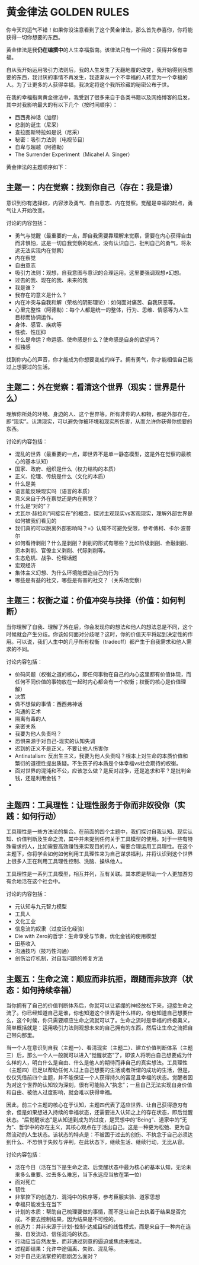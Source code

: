 # 黄金律法 GOLDEN RULES

你今天的运气不错！如果你没注意看到了这个黄金律法，那么首先恭喜你，你将能获得一切你想要的东西。

黄金律法是我**仍在编撰中**的人生幸福指南。该律法只有一个目的：获得并保有幸福。

自从我开始运用吸引力法则后，我的人生发生了天翻地覆的改变，我开始得到我想要的东西，我讨厌的事情不再发生，我逐渐从一个不幸福的人转变为一个幸福的人。为了让更多的人获得幸福，我决定将这个我所珍藏的秘密公布于世。

在我的幸福指南黄金律法中，我受到了很多来自于各类书籍以及网络博客的启发，其中对我影响最大的有以下几个（按时间顺序）：

* 西西弗神话（加缪）
* 悲剧的诞生（尼采）
* 查拉图斯特拉如是说（尼采）
* 秘密：吸引力法则（电视节目）
* 自卑与超越（阿德勒）
* The Surrender Experiment（Micahel A. Singer）

黄金律法的主题顺序如下：

## 主题一：内在觉察：找到你自己（存在：我是谁）

意识到你有选择权，内容涉及勇气、自由意志、内在觉察。觉醒是幸福的起点，勇气让人开始改变。

讨论的内容包括：

* 勇气与觉醒（最重要的一点，即自我需要靠理解来觉察，需要在内心获得自由而非惧怕，这是一切自我觉察的起点，没有认识自己、批判自己的勇气，将永远无法实现内在觉察）
* 内在察觉
* 自由意志
* 吸引力法则：观想，自我意图与意识的合理运用。这里要强调观想≠幻想。
* 过去的我、现在的我、未来的我
* 我是谁？
* 我存在的意义是什么？
* 内在冲突与自我和解（荣格的阴影理论）：如何面对痛苦、自我厌恶等。
* 心里完整性（阿德勒）：每个人都是统一的整体，行为、思维、情感等为人生目标而协调运作。
* 身体、感官、疾病等
* 性欲、性压抑
* 什么是命运？命运感、使命感是什么？使命感是自身的欲望吗？
* 孤独感

找到你内心的声音，你才能成为你想要变成的样子。拥有勇气，你才能相信自己能过上想要过的生活。

## 主题二：外在觉察：看清这个世界（现实：世界是什么）

理解你所处的环境、身边的人、这个世界等。所有非你的人和物，都是外部存在，即“现实”。认清现实，可以避免你被环境和现实所伤害，从而允许你获得你想要的东西。

讨论的内容包括：

* 混乱的世界（最重要的一点，即世界不是单一静态模型，这是外在觉察的最核心的基本认知）
* 国家、政府、组织是什么（权力结构的本质）
* 正义、伦理、传统是什么（文化的本质）
* 什么是美
* 语言能反映现实吗（语言的本质）
* 意义来自于外在察觉还是内在察觉？
* 什么是“对的”？
* 尤瓦尔·赫拉利“间接实在”的概念，探讨主观现实vs客观现实，理解外部世界是如何被我们看见的
* 我们真的可以脱离外部影响吗？=》认知不可避免受限，参考傅柯、卡尔·波普尔
* 如何看待剥削？什么是剥削？剥削的形式有哪些？比如阶级剥削、金融剥削、资本剥削、官僚主义剥削、代际剥削等。
* 生态危机、战争、伦理话题
* 宏观经济
* 集体主义幻想、为什么环境能塑造自己的行为
* 哪些是有益的社交，哪些是有害的社交？（关系场觉察）

## 主题三：权衡之道：价值冲突与抉择（价值：如何判断）

当你理解了自我、理解了外在后，你会发现你的想法和他人的想法总是不同，这个时候就会产生分歧。你该如何面对分歧呢？这时，你的价值天平将起到决定性的作用。可以说，我们人生中的几乎所有权衡（tradeoff）都产生于自我需求和他人需求的不同。

讨论内容包括：

* 价码问题（权衡之道的核心，即任何事物在自己的内心这里都有价值体现，而任何不同价值的事物放在一起时内心都会有一个权衡；权衡的核心是价值理解）
* 决策
* 做不想做的事情：西西弗神话
* 沟通的艺术
* 隔离有毒的人
* 亲密关系
* 我要为他人负责吗？
* 恐惧来源于对自己-现实的认知失调
* 迟到的正义不是正义，不要让他人伤害你
* Antinatalism: 反出生主义，我要为他人负责吗？根本上对生命的本质价值和繁衍的道德性提出质疑。不生孩子的本质是个体幸福vs社会期待的权衡。
* 面对世界的混沌和不公，应该怎么做？是反对战争，还是追求和平？是批判金钱，还是利用金钱？
* 

## 主题四：工具理性：让理性服务于你而非奴役你（实践：如何行动）

工具理性是一些方法论的集合。在前面的四个主题中，我们探讨自我认知、现实认知、价值判断及生命之流，其中并未提到任何关于工具模型的使用。对于一些有特殊需求的人，比如需要高效赚钱来实现目的的人，需要合理运用工具理性。在这个主题下，你将学会如何如何利用工具理性来为自己谋求福利，并将认识到这个世界上很多人正在利用工具理性控制、洗脑、操纵他人。

工具理性是一系列工具模型，相互并列，互有关联。其本质是帮助一个人更加游刃有余地活在这个社会中。

讨论的内容包括：

* 元认知与九元智力模型
* 工具人
* 文化工业
* 信息流的奴隶（过度泛化经验）
* Die with Zero的哲学：生命享受与节奏，优化金钱的使用模型
* 田基收入
* 沟通技巧（技巧性沟通）
* 创伤治疗机制，对自我问题的修复方法

## 主题五：生命之流：顺应而非抗拒，跟随而非放弃（状态：如何持续幸福）

当你拥有了自己的价值判断体系后，你就可以让紧绷的神经放松下来，迎接生命之流了。你已经知道自己是谁，你也知道这个世界是什么样的，你也知道自己想要什么，这个时候，你只需要顺应生命之流就可以了。生命之流时是幸福的终极奥义，简单概括就是：运用吸引力法则观想未来的自己拥有的东西，然后让生命之流把自己带向那里。

当一个人在意识到自我（主题一）、看清现实（主题二）、建立价值判断体系（主题三）后，那么一个人一般就可以进入“觉醒状态”了，即该人将明白自己想要成为什么样的人，明白什么是自由、什么是他人的期待而非自己的真实想法。工具理性（主题四）已足以帮助任何人过上自己想要的生活或者所谓的成功的生活，但是，仅仅凭借前四个主题，并不能保证一个人获得持久的富足且幸福的状态。觉醒者因为对这个世界的认知较为深刻，很有可能陷入“执念”；一旦自己无法实现自身价值和自由、被他人过度影响，就会难以获得幸福。

因此，前三个主题的核心在于认知，主题四代表了适应世界、让自己获得游刃有余，但是如果想进入持续的幸福状态，还需要进入认知之上的存在状态，即后觉醒状态。“后觉醒状态”是从知道到成为的过度，是冥想中的“Being”、道家中的“无为”、哲学中的存在主义，其核心观点在于活出自己。这是一种更为松弛、更为自然流动的人生状态。该状态的特点是：不被困于过去的创伤、不执念于自己必须达到什么、不恐惧于失败与评判，在此状态下，继续生活、继续行动，无比从容。

讨论内容包括：

* 活在今日（活在当下是生命之流、后觉醒状态中最为核心的基本认知，无论未来多么重要、过去多么难忘，当下永远应当放在第一位）
* 面对死亡
* 韧性
* 非掌控下的创造力、混沌中的秩序等，参考臣服实验、道家思想
* 幸福只能发生在当下
* 计划的本质：帮助自己梳理要做的事情，而不是让自己去执着于结果是否完成。不要去控制结果，因为结果是不可控的。
* 创造力：并非来源于计划-控制-达成目标的线性模式，而是来自于一种内在连接、自发流动、信任混沌的状态。
* 行动应当自然发生，而非通过刻意的逼迫或焦虑来推动。
* 过程即结果：允许中途偏离、失败、混乱等。
* 对于自己无法掌控的悲剧怎么面对？
